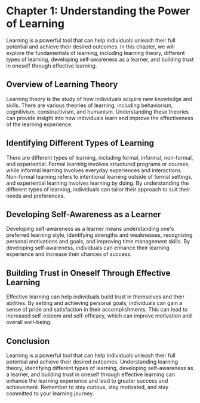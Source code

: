 Chapter 1: Understanding the Power of Learning
==============================================

Learning is a powerful tool that can help individuals unleash their full potential and achieve their desired outcomes. In this chapter, we will explore the fundamentals of learning, including learning theory, different types of learning, developing self-awareness as a learner, and building trust in oneself through effective learning.

Overview of Learning Theory
---------------------------

Learning theory is the study of how individuals acquire new knowledge and skills. There are various theories of learning, including behaviorism, cognitivism, constructivism, and humanism. Understanding these theories can provide insight into how individuals learn and improve the effectiveness of the learning experience.

Identifying Different Types of Learning
---------------------------------------

There are different types of learning, including formal, informal, non-formal, and experiential. Formal learning involves structured programs or courses, while informal learning involves everyday experiences and interactions. Non-formal learning refers to intentional learning outside of formal settings, and experiential learning involves learning by doing. By understanding the different types of learning, individuals can tailor their approach to suit their needs and preferences.

Developing Self-Awareness as a Learner
--------------------------------------

Developing self-awareness as a learner means understanding one's preferred learning style, identifying strengths and weaknesses, recognizing personal motivations and goals, and improving time management skills. By developing self-awareness, individuals can enhance their learning experience and increase their chances of success.

Building Trust in Oneself Through Effective Learning
----------------------------------------------------

Effective learning can help individuals build trust in themselves and their abilities. By setting and achieving personal goals, individuals can gain a sense of pride and satisfaction in their accomplishments. This can lead to increased self-esteem and self-efficacy, which can improve motivation and overall well-being.

Conclusion
----------

Learning is a powerful tool that can help individuals unleash their full potential and achieve their desired outcomes. Understanding learning theory, identifying different types of learning, developing self-awareness as a learner, and building trust in oneself through effective learning can enhance the learning experience and lead to greater success and achievement. Remember to stay curious, stay motivated, and stay committed to your learning journey.
